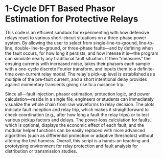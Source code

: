 # 1-Cycle DFT Based Phasor Estimation for Protective Relays

This code is an efficient sandbox for experimenting with how defensive relays react to various short-circuit situations on a three-phase power system. By allowing the user to select from single-line-to-ground, line-to-line, double-line-to-ground, or three-phase faults—and by defining when the fault occurs, for how long it persists, and how intense it is—the program can simulate nearly any traditional fault situation. It then "measures" the ensuing currents with increased noise, takes their phasors each sample with a one-cycle discrete Fourier transform, and inputs them to a definite-time over-current relay model. The relay's pick-up level is established as a multiple of the pre-fault current, and a short intentional delay provides against momentary transients giving rise to a nuisance trip.

Since all—fault injection, phasor estimation, protection logic, and power calculation—reside in a single file, engineers or students can immediately visualize the whole chain from raw waveforms to relay decision. The plots indicate fault inception and relay trip, which makes it straightforward to check coordination (e.g., after how long a fault the relay trips) or to test various pickup factors and delays. The power-loss calculation for faults, which is optional, displays the economic effect of each fault, and the modular helper functions can be easily replaced with more advanced algorithms (such as differential protection or adaptive thresholds) without altering the test harness. Overall, this script is a hands-on teaching and prototyping environment for relay protection and fault analysis for distribution or transmission studies.
